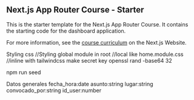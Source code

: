 ## Next.js App Router Course - Starter

This is the starter template for the Next.js App Router Course. It contains the starting code for the dashboard application.

For more information, see the [course curriculum](https://nextjs.org/learn) on the Next.js Website.

Styling css
//Styling global module in root
//local like home.module.css
//inline with tailwindcss
make secret key
openssl rand -base64 32

npm run seed

Datos generales
fecha_hora:date
asunto:string
lugar:string
convocado_por:string
id_user:number



